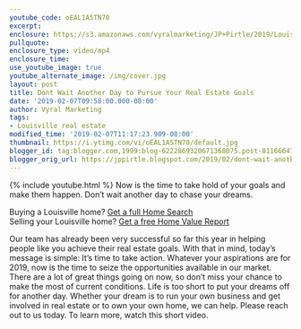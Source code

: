 ```yaml
---
youtube_code: oEAL1A5TN70
excerpt:
enclosure: https://s3.amazonaws.com/vyralmarketing/JP+Pirtle/2019/Louisville+Real+Estate-+Dont+Wait+Another+Day+to+Pursue+Your+Real+Estate+Goals.mp4
pullquote:
enclosure_type: video/mp4
enclosure_time:
use_youtube_image: true
youtube_alternate_image: /img/cover.jpg
layout: post
title: Dont Wait Another Day to Pursue Your Real Estate Goals
date: '2019-02-07T09:58:00.000-08:00'
author: Vyral Marketing
tags:
- Louisville real estate
modified_time: '2019-02-07T11:17:23.909-08:00'
thumbnail: https://i.ytimg.com/vi/oEAL1A5TN70/default.jpg
blogger_id: tag:blogger.com,1999:blog-6222869320671368075.post-8116664703247134886
blogger_orig_url: https://jppirtle.blogspot.com/2019/02/dont-wait-another-day-to-pursue-your.html
---
```

{% include youtube.html %}
Now is the time to take hold of your goals and make them happen. Don’t wait another day to chase your dreams.

<div class="post-cta">
Buying a Louisville home? <a href="http://www.searchalllouisvillehomes.com/" target="_blank">Get a full Home Search</a><br>
Selling your Louisville home? <a href="http://www.jpsold.com/homeeval" target="_blank">Get a free Home Value Report</a>
</div>

Our team has already been very successful so far this year in helping people like you achieve their real estate goals. With that in mind, today’s message is simple: It’s time to take action. Whatever your aspirations are for 2019, now is the time to seize the opportunities available in our market. There are a lot of great things going on now, so don’t miss your chance to make the most of current conditions. Life is too short to put your dreams off for another day. Whether your dream is to run your own business and get involved in real estate or to own your own home, we can help. Please reach out to us today. To learn more, watch this short video.
